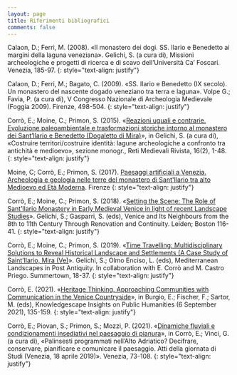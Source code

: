 ```yaml
---
layout: page
title: Riferimenti bibliografici
comments: false
---
```



Calaon, D.; Ferri, M. (2008). «Il monastero dei dogi. SS. Ilario e Benedetto ai
margini della laguna veneziana». Gelichi, S. (a cura di), Missioni archeologiche
e progetti di ricerca e di scavo dell’Università Ca’ Foscari. Venezia, 185-97.
{: style="text-align: justify"}

Calaon, D.; Ferri, M.; Bagato, C. (2009). «SS. Ilario e Benedetto (IX secolo). Un
monastero del nascente dogado veneziano tra terra e laguna». Volpe G.;
Favia, P. (a cura di), V Congresso Nazionale di Archeologia Medievale (Foggia
2009). Firenze, 498-504.
{: style="text-align: justify"}

Corrò, E.; Moine, C.; Primon, S. (2015). «[Reazioni uguali e contrarie. Evoluzione
paleoambientale e trasformazioni storiche intorno al monastero dei Sant’Ilario
e Benedetto (Dogaletto di Mira)](https://doi.org/10.6092/1593-2214/474)», in Gelichi, S. (a cura di), «Costruire
territori/costruire identità: lagune archeologiche a confronto tra antichità
e medioevo», sezione monogr., Reti Medievali Rivista, 16(2), 1-48.
{: style="text-align: justify"}

Moine, C; Corrò, E.; Primon, S. (2017). [Paesaggi artificiali a Venezia. Archeologia e geologia nelle terre del monastero di Sant'Ilario tra alto Medioevo ed Età Moderna](https://www.insegnadelgiglio.it/prodotto/paesaggi-artificiali-a-venezia/). Firenze
{: style="text-align: justify"}

Corrò, E.; Moine, C.; Primon, S. (2018). «[Setting the Scene: The Role of Sant’Ilario
Monastery in Early Medieval Venice in light of recent Landscape Studies](https://brill.com/view/book/edcoll/9789004353619/B9789004353619_007.xml)».
Gelichi, S.; Gasparri, S. (eds), Venice and Its Neighbours from the 8th to 11th
Century Through Renovation and Continuity. Leiden; Boston 116-41.
{: style="text-align: justify"}

Corrò, E.; Moine, C.; Primon, S. (2019). «[Time Travelling: Multidisciplinary Solutions
to Reveal Historical Landscape and Settlements (A Case Study of
Saint’Ilario, Mira (Ve)](https://doi.org/10.2307/j.ctvndv6wx.6)». Gelichi, S.; Olmo Enciso, L. (eds), Mediterranean Landscapes
in Post Antiquity. In collaboration with E. Corrò and M. Castro Priego.
Summertown, 18-37. 
{: style="text-align: justify"}

Corrò, E. (2021). «[Heritage Thinking. Approaching Communities with Communication in the Venice Countryside](https://edizionicafoscari.unive.it/it/edizioni4/libri/978-88-6969-543-8/heritage-thinking-approaching-communities-with-com/)», in Burgio, E.; Fischer, F.; Sartor, M. (eds), Knowledgescape Insights on Public Humanities (6 September 2021), 135-159.
{: style="text-align: justify"}

Corrò, E.; Piovan, S.; Primon, S.; Mozzi, P. (2021). «[Dinamiche fluviali e condizionamenti insediativi nel paesaggio di pianura](https://edizionicafoscari.unive.it/it/edizioni4/libri/978-88-6969-480-6/)», in Corrò, E.; Vinci, G. (a cura di), «Palinsesti programmati nell’Alto Adriatico?
Decifrare, conservare, pianificare e comunicare il paesaggio. Atti della giornata di Studi (Venezia, 18 aprile 2019)». Venezia, 73-108.
{: style="text-align: justify"}

